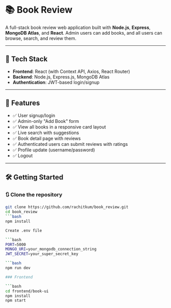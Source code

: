 # 📚 Book Review

A full-stack book review web application built with **Node.js**, **Express**, **MongoDB Atlas**, and **React**. Admin users can add books, and all users can browse, search, and review them.

---

## 🔧 Tech Stack

- **Frontend**: React (with Context API, Axios, React Router)
- **Backend**: Node.js, Express.js, MongoDB Atlas
- **Authentication**: JWT-based login/signup

---

## 🚀 Features

- ✅ User signup/login
- ✅ Admin-only "Add Book" form 
- ✅ View all books in a responsive card layout
- ✅ Live search with suggestions
- ✅ Book detail page with reviews
- ✅ Authenticated users can submit reviews with ratings
- ✅ Profile update (username/password)
- ✅ Logout 

---

## 🛠️ Getting Started

### 🔃 Clone the repository

```bash
git clone https://github.com/rachitkum/book_review.git
cd book_review
```bash
npm install

Create .env file

```bash
PORT=5000
MONGO_URI=your_mongodb_connection_string
JWT_SECRET=your_super_secret_key

```bash
npm run dev

### Frontend

```bash
cd frontend/book-ui
npm install
npm start


